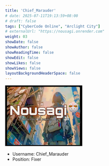 ```yaml
---
title: 'Chief_Marauder'
# date: 2025-07-11T19:13:59+08:00
# draft: false
tags: ["CyberCode Online", "Arclight City"]
# externalUrl: "https://nousagi.onrender.com"
weight: 03
showDate: false
showAuthor: false
showReadingTime: false
showEdit: false
showLikes: false
showViews: false
layoutBackgroundHeaderSpace: false
---
```


<img src="feature.jpg" width="250">

- Username: Chief_Marauder
- Position: Fixer
